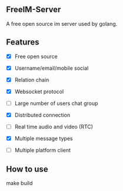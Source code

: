 ## FreeIM-Server

A free open source im server used by golang.

## Features

- [x] Free open source
- [x] Username/email/mobile social

- [x] Relation chain
- [x] Websocket protocol
- [ ] Large number of users chat group

- [x] Distributed connection
- [ ] Real time audio and video (RTC)
- [x] Multiple message types
- [ ] Multiple platform client

## How to use

make build

